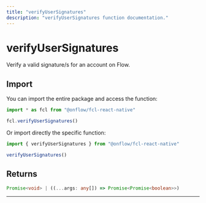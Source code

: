 ```yaml
---
title: "verifyUserSignatures"
description: "verifyUserSignatures function documentation."
---
```


<!-- THIS DOCUMENT IS AUTO-GENERATED FROM [onflow/fcl-react-native/../fcl-core/src/exec/verify.ts](https://github.com/onflow/fcl-js/tree/master/packages/fcl-react-native/../fcl-core/src/exec/verify.ts). DO NOT EDIT MANUALLY -->

# verifyUserSignatures

Verify a valid signature/s for an account on Flow.

## Import

You can import the entire package and access the function:

```typescript
import * as fcl from "@onflow/fcl-react-native"

fcl.verifyUserSignatures()
```

Or import directly the specific function:

```typescript
import { verifyUserSignatures } from "@onflow/fcl-react-native"

verifyUserSignatures()
```



## Returns

```typescript
Promise<void> | ((...args: any[]) => Promise<Promise<boolean>>)
```


---